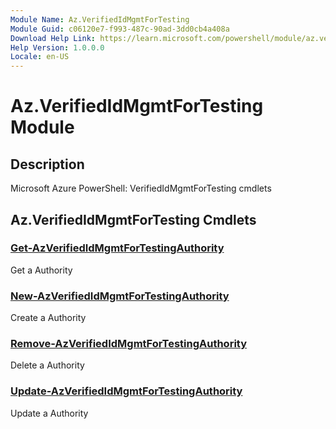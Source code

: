 ```yaml
---
Module Name: Az.VerifiedIdMgmtForTesting
Module Guid: c06120e7-f993-487c-90ad-3dd0cb4a408a
Download Help Link: https://learn.microsoft.com/powershell/module/az.verifiedidmgmtfortesting
Help Version: 1.0.0.0
Locale: en-US
---
```


# Az.VerifiedIdMgmtForTesting Module
## Description
Microsoft Azure PowerShell: VerifiedIdMgmtForTesting cmdlets

## Az.VerifiedIdMgmtForTesting Cmdlets
### [Get-AzVerifiedIdMgmtForTestingAuthority](Get-AzVerifiedIdMgmtForTestingAuthority.md)
Get a Authority

### [New-AzVerifiedIdMgmtForTestingAuthority](New-AzVerifiedIdMgmtForTestingAuthority.md)
Create a Authority

### [Remove-AzVerifiedIdMgmtForTestingAuthority](Remove-AzVerifiedIdMgmtForTestingAuthority.md)
Delete a Authority

### [Update-AzVerifiedIdMgmtForTestingAuthority](Update-AzVerifiedIdMgmtForTestingAuthority.md)
Update a Authority

